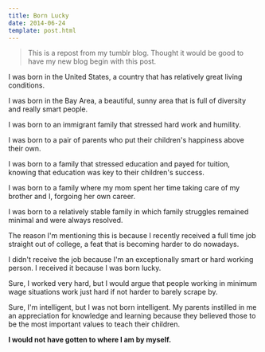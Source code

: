 ```yaml
---
title: Born Lucky
date: 2014-06-24
template: post.html
---
```

>This is a repost from my tumblr blog. Thought it would be good to have my new blog begin with this post.

I was born in the United States, a country that has relatively great living conditions.

I was born in the Bay Area, a beautiful, sunny area that is full of diversity and really smart people.

I was born to an immigrant family that stressed hard work and humility.

I was born to a pair of parents who put their children's happiness above their own.

I was born to a family that stressed education and payed for tuition, knowing that education was key to their children's success.

I was born to a family where my mom spent her time taking care of my brother and I, forgoing her own career.

I was born to a relatively stable family in which family struggles remained minimal and were always resolved.

The reason I'm mentioning this is because I recently received a full time job straight out of college, a feat that is becoming harder to do nowadays.

I didn't receive the job because I'm an exceptionally smart or hard working person. I received it because I was born lucky.

Sure, I worked very hard, but I would argue that people working in minimum wage situations work just hard if not harder to barely scrape by.

Sure, I'm intelligent, but I was not born intelligent. My parents instilled in me an appreciation for knowledge and learning because they believed those to be the most important values to teach their children.

__I would not have gotten to where I am by myself.__
